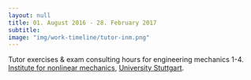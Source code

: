 ```yaml
---
layout: null
title: 01. August 2016 - 28. February 2017
subtitle:
image: "img/work-timeline/tutor-inm.png"
---
```

Tutor exercises & exam consulting hours for engineering mechanics 1-4. [Institute for nonlinear mechanics](https://www.inm.uni-stuttgart.de/en/index.html), [University Stuttgart](https://www.uni-stuttgart.de/).